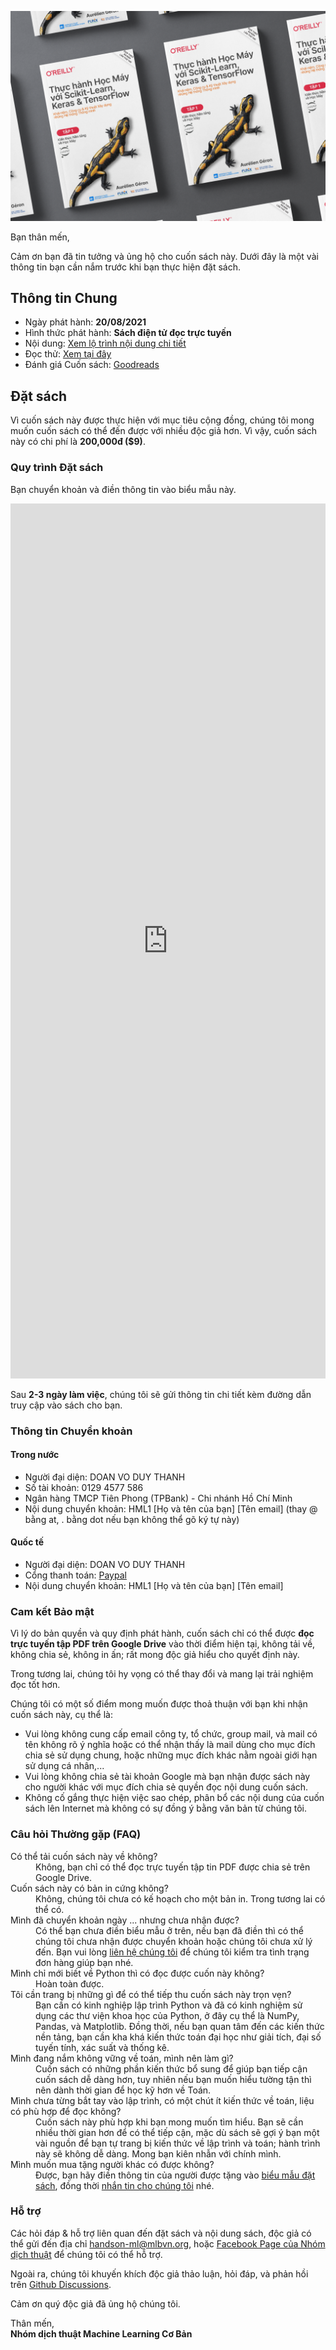 ![](/assets/img/cover.png)

Bạn thân mến,

Cảm ơn bạn đã tin tưởng và ủng hộ cho cuốn sách này. Dưới đây là một vài thông tin bạn cần nắm trước khi bạn thực hiện đặt sách. 

## Thông tin Chung

* Ngày phát hành: **20/08/2021**
* Hình thức phát hành: **Sách điện tử đọc trực tuyến**
* Nội dung: [Xem lộ trình nội dung chi tiết](./roadmap.html)
* Đọc thử: [Xem tại đây](https://drive.google.com/file/d/1y-jjYf_KNPS2DNqjqUmcZjhwUTmEqBKQ/view?usp=sharing)
* Đánh giá Cuốn sách: [Goodreads](https://www.goodreads.com/book/show/58798645)

## Đặt sách

Vì cuốn sách này được thực hiện với mục tiêu cộng đồng, chúng tôi mong muốn cuốn sách có thể đến được với nhiều độc giả hơn. 
Vì vậy, cuốn sách này có chi phí là **200,000đ ($9)**.

### Quy trình Đặt sách

Bạn chuyển khoản và điền thông tin vào biểu mẫu này.

<iframe src="https://docs.google.com/forms/d/e/1FAIpQLSdczliSUKTMgKzCMiey4P9OtzCLq3_adCJ3wikJueS_nDiljA/viewform?embedded=true?hl=vi" 
width="100%" height="1400" frameborder="0" marginheight="0" marginwidth="0">Loading…</iframe>

Sau **2-3 ngày làm việc**, chúng tôi sẽ gửi thông tin chi tiết kèm đường dẫn truy cập vào sách cho bạn.

### Thông tin Chuyển khoản
#### Trong nước

* Người đại diện: DOAN VO DUY THANH
* Số tài khoản: 0129 4577 586
* Ngân hàng TMCP Tiên Phong (TPBank) - Chi nhánh Hồ Chí Minh
* Nội dung chuyển khoản: HML1 [Họ và tên của bạn] [Tên email] (thay @ bằng at, . bằng dot nếu bạn không thể gõ ký tự này)

#### Quốc tế

* Người đại diện: DOAN VO DUY THANH
* Cổng thanh toán: [Paypal](https://www.paypal.com/paypalme/duythanhvn)
* Nội dung chuyển khoản: HML1 [Họ và tên của bạn] [Tên email]

### Cam kết Bảo mật
Vì lý do bản quyền và quy định phát hành, cuốn sách chỉ có thể được **đọc trực tuyến tập PDF trên Google Drive** 
vào thời điểm hiện tại, không tải về, không chia sẻ, không in ấn; rất mong độc giả hiểu cho quyết định này.

Trong tương lai, chúng tôi hy vọng có thể thay đổi và mang lại trải nghiệm đọc tốt hơn.

Chúng tôi có một số điểm mong muốn được thoả thuận với bạn khi nhận cuốn sách này, cụ thể là:

* Vui lòng không cung cấp email công ty, tổ chức, group mail, và mail có tên không rõ ý nghĩa hoặc có thể nhận thấy 
là mail dùng cho mục đích chia sẻ sử dụng chung, hoặc những mục đích khác nằm ngoài giới hạn sử dụng cá nhân,...
* Vui lòng không chia sẻ tài khoản Google mà bạn nhận được sách này cho người khác với mục đích chia sẻ quyền đọc nội dung cuốn sách.
* Không cố gắng thực hiện việc sao chép, phân bổ các nội dung của cuốn sách lên Internet mà không có sự đồng ý bằng văn bản từ chúng tôi.

### Câu hỏi Thường gặp (FAQ)

<dl>
<dt>Có thể tải cuốn sách này về không?</dt>
<dd>Không, bạn chỉ có thể đọc trực tuyến tập tin PDF được chia sẻ trên Google Drive.</dd>
<dt>Cuốn sách này có bản in cứng không?</dt>
<dd>Không, chúng tôi chưa có kế hoạch cho một bản in. Trong tương lai có thể có.</dd>
<dt>Mình đã chuyển khoản ngày ... nhưng chưa nhận được?</dt>
<dd>Có thể bạn chưa điền biểu mẫu ở trên, nếu bạn đã điền thì có thể chúng tôi chưa nhận được chuyển khoản
hoặc chúng tôi chưa xử lý đến. Bạn vui lòng <a href="#hỗ-trợ">liên hệ chúng tôi</a> để chúng tôi kiểm tra tình trạng đơn hàng giúp bạn nhé.</dd>
<dt>Mình chỉ mới biết về Python thì có đọc được cuốn này không?</dt>
<dd>Hoàn toàn được.</dd>
<dt>Tôi cần trang bị những gì để có thể tiếp thu cuốn sách này trọn vẹn?</dt>
<dd>Bạn cần có kinh nghiệp lập trình Python và đã có kinh nghiệm sử dụng các thư viện khoa học của Python,
ở đây cụ thể là NumPy, Pandas, và Matplotlib. Đồng thời, nếu bạn  quan tâm đến các kiến thức nền tảng, 
bạn cần kha khá kiến thức toán đại học như giải tích, đại số tuyến tính, xác suất và thống kê.</dd>
<dt>Mình đang nắm không vững về toán, mình nên làm gì?</dt>
<dd>Cuốn sách có những phần kiến thức bổ sung để giúp bạn tiếp cận cuốn sách dễ dàng hơn, 
tuy nhiên nếu bạn muốn hiểu tường tận thì nên dành thời gian để học kỹ hơn về Toán.</dd>
<dt>Mình chưa từng bắt tay vào lập trình, có một chút ít kiến thức về toán, liệu có phù hợp để đọc không?</dt>
<dd>Cuốn sách này phù hợp khi bạn mong muốn tìm hiểu. Bạn sẽ cần nhiều thời gian hơn để có thể tiếp cận,
mặc dù sách sẽ gợi ý bạn một vài nguồn để bạn tự trang bị kiến thức về lập trình và toán; hành trình này sẽ không dễ dàng.
Mong bạn kiên nhẫn với chính mình.</dd>
<dt>Mình muốn mua tặng người khác có được không?</dt>
<dd>Được, bạn hãy điền thông tin của người được tặng vào <a href="#quy-trình-đặt-sách">biểu mẫu đặt sách</a>, 
đồng thời <a href="https://fb.com/mlbvn.group/">nhắn tin cho chúng tôi</a> nhé.</dd>
</dl>

### Hỗ trợ

Các hỏi đáp & hỗ trợ liên quan đến đặt sách và nội dung sách, độc giả có thể gửi đến 
địa chỉ [handson-ml@mlbvn.org](mailto:handson-ml@mlbvn.org), 
hoặc [Facebook Page của Nhóm dịch thuật](https://fb.com/mlbvn.group/) để chúng tôi có thể hỗ trợ.

Ngoài ra, chúng tôi khuyến khích độc giả thảo luận, hỏi đáp, 
và phản hồi trên [Github Discussions](https://github.com/mlbvn/handson-ml2-vn/discussions).

Cảm ơn quý độc giả đã ủng hộ chúng tôi.

Thân mến,<br/>
**Nhóm dịch thuật Machine Learning Cơ Bản**
